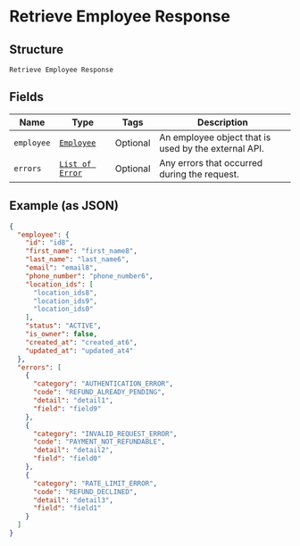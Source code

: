 
# Retrieve Employee Response

## Structure

`Retrieve Employee Response`

## Fields

| Name | Type | Tags | Description |
|  --- | --- | --- | --- |
| `employee` | [`Employee`](../../doc/models/employee.md) | Optional | An employee object that is used by the external API. |
| `errors` | [`List of Error`](../../doc/models/error.md) | Optional | Any errors that occurred during the request. |

## Example (as JSON)

```json
{
  "employee": {
    "id": "id8",
    "first_name": "first_name8",
    "last_name": "last_name6",
    "email": "email8",
    "phone_number": "phone_number6",
    "location_ids": [
      "location_ids8",
      "location_ids9",
      "location_ids0"
    ],
    "status": "ACTIVE",
    "is_owner": false,
    "created_at": "created_at6",
    "updated_at": "updated_at4"
  },
  "errors": [
    {
      "category": "AUTHENTICATION_ERROR",
      "code": "REFUND_ALREADY_PENDING",
      "detail": "detail1",
      "field": "field9"
    },
    {
      "category": "INVALID_REQUEST_ERROR",
      "code": "PAYMENT_NOT_REFUNDABLE",
      "detail": "detail2",
      "field": "field0"
    },
    {
      "category": "RATE_LIMIT_ERROR",
      "code": "REFUND_DECLINED",
      "detail": "detail3",
      "field": "field1"
    }
  ]
}
```

